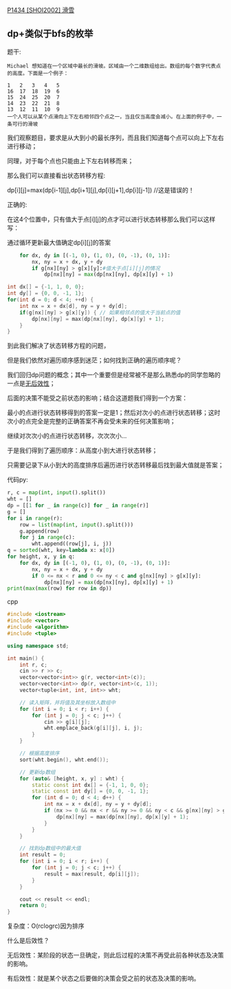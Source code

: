 [P1434 [SHOI2002] 滑雪](https://www.luogu.com.cn/problem/P1434)

## dp+类似于bfs的枚举

题干:

```
Michael 想知道在一个区域中最长的滑坡。区域由一个二维数组给出。数组的每个数字代表点的高度。下面是一个例子：

1   2   3   4   5
16  17  18  19  6
15  24  25  20  7
14  23  22  21  8
13  12  11  10  9
一个人可以从某个点滑向上下左右相邻四个点之一，当且仅当高度会减小。在上面的例子中，一条可行的滑坡
```

我们观察题目，要求是从大到小的最长序列，而且我们知道每个点可以向上下左右进行移动；

同理，对于每个点也只能由上下左右转移而来；

那么我们可以直接看出状态转移方程:

dp[i][j]=max(dp[i-1][j],dp[i+1][j],dp[i][j+1],dp[i][j-1]) //这是错误的！

正确的:

在这4个位置中，只有值大于点[i][j]的点才可以进行状态转移那么我们可以这样写：

通过循环更新最大值确定dp[i][j]的答案

```python
    for dx, dy in [(-1, 0), (1, 0), (0, -1), (0, 1)]:
        nx, ny = x + dx, y + dy
        if g[nx][ny] > g[x][y]:#值大于点[i][j]的情况
            dp[nx][ny] = max(dp[nx][ny], dp[x][y] + 1)
```

```cpp
int dx[] = {-1, 1, 0, 0};
int dy[] = {0, 0, -1, 1};
for(int d = 0; d < 4; ++d) {
    int nx = x + dx[d], ny = y + dy[d];
    if(g[nx][ny] > g[x][y]) { // 如果相邻点的值大于当前点的值
        dp[nx][ny] = max(dp[nx][ny], dp[x][y] + 1);
    }
}
```

到此我们解决了状态转移方程的问题，

但是我们依然对遍历顺序感到迷茫；如何找到正确的遍历顺序呢？

我们回归dp问题的概念；其中一个重要但是经常被不是那么熟悉dp的同学忽略的一点是[无后效性](无后效性)；

后面的决策不能受之前状态的影响；结合这道题我们得到一个方案：

最小的点进行状态转移得到的答案一定是1；然后对次小的点进行状态转移；这时次小的点完全是完整的正确答案不再会受未来的任何决策影响；

继续对次次小的点进行状态转移，次次次小...

于是我们得到了遍历顺序：从高度小到大进行状态转移；

只需要记录下从小到大的高度排序后遍历进行状态转移最后找到最大值就是答案；

代码py:


```python
r, c = map(int, input().split())
wht = []
dp = [[1 for _ in range(c)] for _ in range(r)]
g = []
for i in range(r):
    row = list(map(int, input().split()))
    g.append(row)
    for j in range(c):
        wht.append((row[j], i, j))
q = sorted(wht, key=lambda x: x[0])
for height, x, y in q:
    for dx, dy in [(-1, 0), (1, 0), (0, -1), (0, 1)]:
        nx, ny = x + dx, y + dy
        if 0 <= nx < r and 0 <= ny < c and g[nx][ny] > g[x][y]:
            dp[nx][ny] = max(dp[nx][ny], dp[x][y] + 1)
print(max(max(row) for row in dp))

```


cpp

```cpp
#include <iostream>
#include <vector>
#include <algorithm>
#include <tuple>

using namespace std;

int main() {
    int r, c;
    cin >> r >> c;
    vector<vector<int>> g(r, vector<int>(c));
    vector<vector<int>> dp(r, vector<int>(c, 1));
    vector<tuple<int, int, int>> wht;

    // 读入矩阵，并将值及其坐标放入数组中
    for (int i = 0; i < r; i++) {
        for (int j = 0; j < c; j++) {
            cin >> g[i][j];
            wht.emplace_back(g[i][j], i, j);
        }
    }

    // 根据高度排序
    sort(wht.begin(), wht.end());

    // 更新dp数组
    for (auto& [height, x, y] : wht) {
        static const int dx[] = {-1, 1, 0, 0};
        static const int dy[] = {0, 0, -1, 1};
        for (int d = 0; d < 4; d++) {
            int nx = x + dx[d], ny = y + dy[d];
            if (nx >= 0 && nx < r && ny >= 0 && ny < c && g[nx][ny] > g[x][y]) {
                dp[nx][ny] = max(dp[nx][ny], dp[x][y] + 1);
            }
        }
    }

    // 找到dp数组中的最大值
    int result = 0;
    for (int i = 0; i < r; i++) {
        for (int j = 0; j < c; j++) {
            result = max(result, dp[i][j]);
        }
    }

    cout << result << endl;
    return 0;
}
```

复杂度：O(rclogrc)因为排序


 <a name="无后效性">什么是后效性？</a>

无后效性：某阶段的状态一旦确定，则此后过程的决策不再受此前各种状态及决策的影响。

有后效性：就是某个状态之后要做的决策会受之前的状态及决策的影响。
